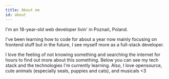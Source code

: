 ```yaml
---
title: About me
id: about
---
```

I'm an 18-year-old web developer livin' in Poznań, Poland. 

I've been learning how to code for about a year now mainly focusing on frontend stuff but in the future, I see myself more as a full-stack developer. 

I love the feeling of not knowing something and searching the internet for hours to find out more about this something. Below you can see my tech stack and the technologies I'm currently learning.
Also, I love opensource, cute animals (especially seals, puppies and cats), and musicals <3
